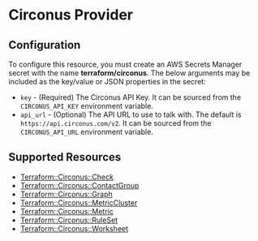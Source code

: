 # Circonus Provider

## Configuration

To configure this resource, you must create an AWS Secrets Manager secret with the name **terraform/circonus**. The below arguments may be included as the key/value or JSON properties in the secret:

* `key` - (Required) The Circonus API Key. It can be sourced from the `CIRCONUS_API_KEY` environment variable.
* `api_url` - (Optional) The API URL to use to talk with. The default is `https://api.circonus.com/v2`. It can be sourced from the `CIRCONUS_API_URL` environment variable.


## Supported Resources

* [Terraform::Circonus::Check](docs/providers/circonus/Check.md)
* [Terraform::Circonus::ContactGroup](docs/providers/circonus/ContactGroup.md)
* [Terraform::Circonus::Graph](docs/providers/circonus/Graph.md)
* [Terraform::Circonus::MetricCluster](docs/providers/circonus/MetricCluster.md)
* [Terraform::Circonus::Metric](docs/providers/circonus/Metric.md)
* [Terraform::Circonus::RuleSet](docs/providers/circonus/RuleSet.md)
* [Terraform::Circonus::Worksheet](docs/providers/circonus/Worksheet.md)